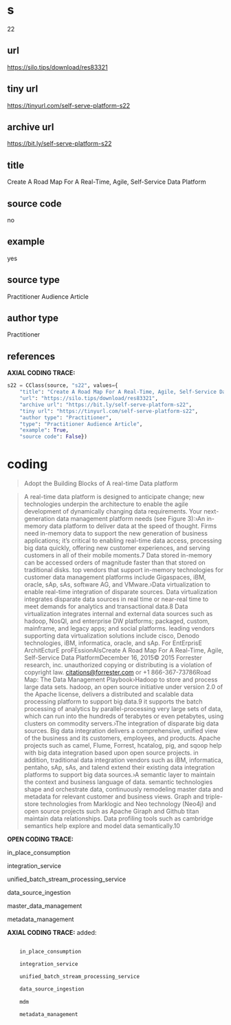 # s 
22
## url
https://silo.tips/download/res83321
## tiny url
https://tinyurl.com/self-serve-platform-s22
## archive url
https://bit.ly/self-serve-platform-s22
## title
Create A Road Map For A Real-Time, Agile, Self-Service Data Platform
## source code
no
## example
yes
## source type 
Practitioner Audience Article
## author type
Practitioner
## references

**AXIAL CODING TRACE:**
``` python
s22 = CClass(source, "s22", values={
    "title": "Create A Road Map For A Real-Time, Agile, Self-Service Data Platform",
    "url": "https://silo.tips/download/res83321",
    "archive url": "https://bit.ly/self-serve-platform-s22",
    "tiny url": "https://tinyurl.com/self-serve-platform-s22",
    "author type": "Practitioner",
    "type": "Practitioner Audience Article",
    "example": True,
    "source code": False})
```

# coding

> Adopt the Building Blocks of A real-time Data platform

> A real-time data platform is designed to anticipate change; new technologies underpin the architecture to enable the agile development of dynamically changing data requirements. Your next-generation data management platform needs (see Figure 3):›An in-memory data platform to deliver data at the speed of thought. Firms need in-memory data to support the new generation of business applications; it’s critical to enabling real-time data access, processing big data quickly, offering new customer experiences, and serving customers in all of their mobile moments.7 Data stored in-memory can be accessed orders of magnitude faster than that stored on traditional disks. top vendors that support in-memory technologies for customer data management platforms include Gigaspaces, iBM, oracle, sAp, sAs, software AG, and VMware.›Data virtualization to enable real-time integration of disparate sources. Data virtualization integrates disparate data sources in real time or near-real time to meet demands for analytics and transactional data.8 Data virtualization integrates internal and external data sources such as hadoop, NosQl, and enterprise DW platforms; packaged, custom, mainframe, and legacy apps; and social platforms. leading vendors supporting data virtualization solutions include cisco, Denodo technologies, iBM, informatica, oracle, and sAp.
For EntErprisE ArchitEcturE proFEssionAlsCreate A Road Map For A Real-Time, Agile, Self-Service Data PlatformDecember 16, 2015© 2015 Forrester research, inc. unauthorized copying or distributing is a violation of copyright law. citations@forrester.com or +1 866-367-73786Road Map: The Data Management Playbook›Hadoop to store and process large data sets. hadoop, an open source initiative under version 2.0 of the Apache license, delivers a distributed and scalable data processing platform to support big data.9 it supports the batch processing of analytics by parallel-processing very large sets of data, which can run into the hundreds of terabytes or even petabytes, using clusters on commodity servers.›The integration of disparate big data sources. Big data integration delivers a comprehensive, unified view of the business and its customers, employees, and products. Apache projects such as camel, Flume, Forrest, hcatalog, pig, and sqoop help with big data integration based upon open source projects. in addition, traditional data integration vendors such as iBM, informatica, pentaho, sAp, sAs, and talend extend their existing data integration platforms to support big data sources.›A semantic layer to maintain the context and business language of data. semantic technologies shape and orchestrate data, continuously remodeling master data and metadata for relevant customer and business views. Graph and triple-store technologies from Marklogic and Neo technology (Neo4j) and open source projects such as Apache Giraph and Github titan maintain data relationships. Data profiling tools such as cambridge semantics help explore and model data semantically.10

**OPEN CODING TRACE:**

in_place_consumption

integration_service

unified_batch_stream_processing_service

data_source_ingestion

master_data_management

metadata_management

**AXIAL CODING TRACE:**
added:
``` python
    
    in_place_consumption

    integration_service

    unified_batch_stream_processing_service
    
    data_source_ingestion
    
    mdm

    metadata_management
     
```






























